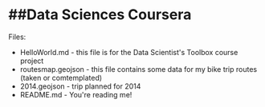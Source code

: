 ##Data Sciences Coursera
===============
Files:  
* HelloWorld.md - this file is for the Data Scientist's Toolbox course project  
* routesmap.geojson - this file contains some data for my bike trip routes (taken or comtemplated)  
* 2014.geojson - trip planned for 2014
* README.md - You're reading me!
